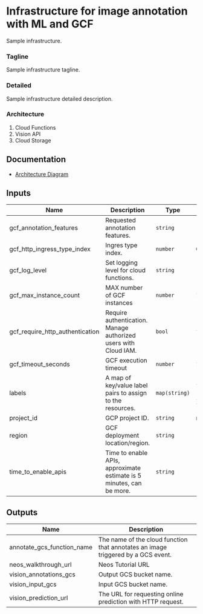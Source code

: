 # Infrastructure for image annotation with ML and GCF

Sample infrastructure.

### Tagline

Sample infrastructure tagline.

### Detailed

Sample infrastructure detailed description.

### Architecture

1. Cloud Functions
2. Vision API
3. Cloud Storage

## Documentation

- [Architecture Diagram](todo)

<!-- BEGINNING OF PRE-COMMIT-TERRAFORM DOCS HOOK -->
## Inputs

| Name | Description | Type | Default | Required |
|------|-------------|------|---------|:--------:|
| gcf\_annotation\_features | Requested annotation features. | `string` | `"FACE_DETECTION,PRODUCT_SEARCH,SAFE_SEARCH_DETECTION"` | no |
| gcf\_http\_ingress\_type\_index | Ingres type index. | `number` | `0` | no |
| gcf\_log\_level | Set logging level for cloud functions. | `string` | `""` | no |
| gcf\_max\_instance\_count | MAX number of GCF instances | `number` | `10` | no |
| gcf\_require\_http\_authentication | Require authentication. Manage authorized users with Cloud IAM. | `bool` | `false` | no |
| gcf\_timeout\_seconds | GCF execution timeout | `number` | `120` | no |
| labels | A map of key/value label pairs to assign to the resources. | `map(string)` | <pre>{<br>  "app": "terraform-ml-image-annotation-gcf"<br>}</pre> | no |
| project\_id | GCP project ID. | `string` | n/a | yes |
| region | GCF deployment location/region. | `string` | `"us-west4"` | no |
| time\_to\_enable\_apis | Time to enable APIs, approximate estimate is 5 minutes, can be more. | `string` | `"420s"` | no |

## Outputs

| Name | Description |
|------|-------------|
| annotate\_gcs\_function\_name | The name of the cloud function that annotates an image triggered by a GCS event. |
| neos\_walkthrough\_url | Neos Tutorial URL |
| vision\_annotations\_gcs | Output GCS bucket name. |
| vision\_input\_gcs | Input GCS bucket name. |
| vision\_prediction\_url | The URL for requesting online prediction with HTTP request. |

<!-- END OF PRE-COMMIT-TERRAFORM DOCS HOOK -->
